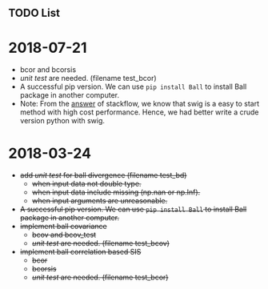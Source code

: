 TODO List
---

# 2018-07-21
* bcor and bcorsis
* *unit test* are needed. (filename test_bcor) 
* A successful pip version. We can use ```pip install Ball``` to install Ball package in another computer.
* Note: From the [answer](https://stackoverflow.com/questions/456884/extending-python-to-swig-not-to-swig-or-cython) of stackflow, we know that swig is a easy to start method with high cost performance. Hence, we had better write a crude version python with swig.

# 2018-03-24
- ~~add *unit test* for ball divergence (filename test_bd)~~
    + ~~when input data not double type.~~
    + ~~when input data include missing (np.nan or np.Inf).~~
    + ~~when input arguments are unreasonable.~~
- ~~A successful pip version. We can use ```pip install Ball``` to install Ball package in another computer.~~
- ~~implement ball covariance~~
    + ~~bcov and bcov_test~~ 
    + ~~*unit test* are needed. (filename test_bcov)~~
- ~~implement ball correlation based SIS~~
    + ~~bcor~~
    + ~~bcorsis~~
    + ~~*unit test* are needed. (filename test_bcor)~~
    